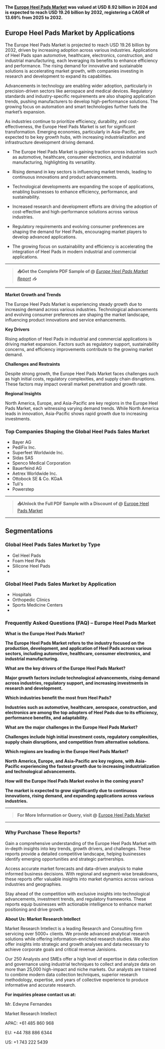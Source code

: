 <p><strong>The <a href="https://www.marketresearchintellect.com/download-sample/?rid=1017189&amp;utm_source=Pulse-April-Europe&amp;utm_medium=852">Europe Heel Pads Market</a> was valued at USD 8.92 billion in 2024 and is expected to reach USD 19.26 billion by 2032, registering a CAGR of 13.69% from 2025 to 2032.</strong></p><h2>Europe Heel Pads Market by Applications&nbsp;</h2><p><p>The Europe Heel Pads Market is projected to reach USD 19.26 billion by 2032, driven by increasing adoption across various industries. Applications of Heel Pads span automotive, healthcare, electronics, construction, and industrial manufacturing, each leveraging its benefits to enhance efficiency and performance. The rising demand for innovative and sustainable solutions is accelerating market growth, with companies investing in research and development to expand its capabilities.</p><p>Advancements in technology are enabling wider adoption, particularly in precision-driven sectors like aerospace and medical devices. Regulatory standards and industry-specific requirements are also shaping application trends, pushing manufacturers to develop high-performance solutions. The growing focus on automation and smart technologies further fuels the market&rsquo;s expansion.</p><p>As industries continue to prioritize efficiency, durability, and cost-effectiveness, the Europe Heel Pads Market is set for significant transformation. Emerging economies, particularly in Asia-Pacific, are expected to be key growth hubs, with increasing industrialization and infrastructure development driving demand.</p></p><ul><li><p>The Europe Heel Pads Market is gaining traction across industries such as automotive, healthcare, consumer electronics, and industrial manufacturing, highlighting its versatility.</p></li><li><p>Rising demand in key sectors is influencing market trends, leading to continuous innovations and product advancements.</p></li><li><p>Technological developments are expanding the scope of applications, enabling businesses to enhance efficiency, performance, and sustainability.</p></li><li><p>Increased research and development efforts are driving the adoption of cost-effective and high-performance solutions across various industries.</p></li><li><p>Regulatory requirements and evolving consumer preferences are shaping the demand for Heel Pads, encouraging market players to develop advanced applications.</p></li><li><p>The growing focus on sustainability and efficiency is accelerating the integration of Heel Pads in modern industrial and commercial applications.</p></li></ul><hr /><blockquote><p><strong><span class="font-[700]">📥Get the Complete PDF Sample of @ </span></strong><em><span class="font-[700]"><a href="https://www.marketresearchintellect.com/download-sample/?rid=1017189&amp;utm_source=Pulse-April-Europe&amp;utm_medium=852" target="_blank" data-tracking-control-name="article-ssr-frontend-pulse_little-text-block" data-tracking-will-navigate="" data-test-link="">Europe Heel Pads Market Report</a>&nbsp;📥</span></em></p></blockquote><hr /><p class="" data-start="77" data-end="360"><strong data-start="77" data-end="105">Market Growth and Trends</strong></p><p class="" data-start="77" data-end="360">The Europe Heel Pads Market is experiencing steady growth due to increasing demand across various industries. Technological advancements and evolving consumer preferences are shaping the market landscape, influencing product innovations and service enhancements.</p><p class="" data-start="362" data-end="606"><strong data-start="362" data-end="377">Key Drivers</strong></p><p class="" data-start="362" data-end="606">Rising adoption of Heel Pads in industrial and commercial applications is driving market expansion. Factors such as regulatory support, sustainability concerns, and efficiency improvements contribute to the growing market demand.</p><p class="" data-start="608" data-end="849"><strong data-start="608" data-end="637">Challenges and Restraints</strong></p><p class="" data-start="608" data-end="849">Despite strong growth, the Europe Heel Pads Market faces challenges such as high initial costs, regulatory complexities, and supply chain disruptions. These factors may impact overall market penetration and growth rate.</p><p class="" data-start="851" data-end="1095"><strong data-start="851" data-end="872">Regional Insights</strong></p><p class="" data-start="851" data-end="1095">North America, Europe, and Asia-Pacific are key regions in the Europe Heel Pads Market, each witnessing varying demand trends. While North America leads in innovation, Asia-Pacific shows rapid growth due to increasing investments.</p><p><h3>Top Companies Shaping the Global Heel Pads Sales Market </h3><ul><li>Bayer AG</li><li>PediFix Inc.</li><li>Superfeet Worldwide Inc.</li><li>Sidas SAS</li><li>Spenco Medical Corporation</li><li>Bauerfeind AG</li><li>Aetrex Worldwide Inc.</li><li>Ottobock SE & Co. KGaA</li><li>Tuli's</li><li>Powerstep</li></ul></p><hr /><blockquote><p><strong>📥Unlock the Full PDF Sample with a Discount of @</strong> <a href="https://www.marketresearchintellect.com/ask-for-discount/?rid=1017189&amp;utm_source=Pulse-April-Europe&amp;utm_medium=852">Europe Heel Pads Market</a></p></blockquote><hr /><p><h2>Segmentations</h2><h3>Global Heel Pads Sales Market by Type</h3><ul><li>Gel Heel Pads</li><li>Foam Heel Pads</li><li>Silicone Heel Pads</li><li></li></ul><h3>Global Heel Pads Sales Market by Application</h3><ul><li>Hospitals</li><li>Orthopedic Clinics</li><li>Sports Medicine Centers</li><li></li></ul></p><h3><strong>Frequently Asked Questions (FAQ) &ndash; Europe Heel Pads Market</strong></h3><p><strong>What is the Europe Heel Pads Market?</strong></p><p><strong>The Europe Heel Pads Market refers to the industry focused on the production, development, and application of Heel Pads across various sectors, including automotive, healthcare, consumer electronics, and industrial manufacturing.</strong></p><p><strong>What are the key drivers of the Europe Heel Pads Market?</strong></p><p><strong>Major growth factors include technological advancements, rising demand across industries, regulatory support, and increasing investments in research and development.</strong></p><p><strong>Which industries benefit the most from Heel Pads?</strong></p><p><strong>Industries such as automotive, healthcare, aerospace, construction, and electronics are among the top adopters of Heel Pads due to its efficiency, performance benefits, and adaptability.</strong></p><p><strong>What are the major challenges in the Europe Heel Pads Market?</strong></p><p><strong>Challenges include high initial investment costs, regulatory complexities, supply chain disruptions, and competition from alternative solutions.</strong></p><p><strong>Which regions are leading in the Europe Heel Pads Market?</strong></p><p><strong>North America, Europe, and Asia-Pacific are key regions, with Asia-Pacific experiencing the fastest growth due to increasing industrialization and technological advancements.</strong></p><p><strong>How will the Europe Heel Pads Market evolve in the coming years?</strong></p><p><strong>The market is expected to grow significantly due to continuous innovations, rising demand, and expanding applications across various industries.</strong></p><hr /><blockquote><p><span class="font-[700]"><strong>For More Information or Query, visit&nbsp;@</strong>&nbsp;</span><span class="font-[700]"><a href="https://www.marketresearchintellect.com/product/global-heel-pads-sales-market/?utm_source=Linkedin&utm_medium=852" target="_blank" data-tracking-control-name="article-ssr-frontend-pulse_little-text-block" data-tracking-will-navigate="" data-test-link="">Europe Heel Pads Market</a></span></p></blockquote><hr /><h3><strong data-start="0" data-end="31">Why Purchase These Reports?</strong></h3><p class="" data-start="35" data-end="297">Gain a comprehensive understanding of the Europe Heel Pads Market with in-depth insights into key trends, growth drivers, and challenges. These reports provide a detailed competitive landscape, helping businesses identify emerging opportunities and strategic partnerships.</p><p class="" data-start="299" data-end="540">Access accurate market forecasts and data-driven analysis to make informed business decisions. With regional and segment-wise breakdowns, these reports offer valuable insights into market dynamics across various industries and geographies.</p><p class="" data-start="542" data-end="784">Stay ahead of the competition with exclusive insights into technological advancements, investment trends, and regulatory frameworks. These reports equip businesses with actionable intelligence to enhance market positioning and drive growth.</p><p><strong><span class="font-[700]">About Us: Market Research Intellect</span></strong></p><p><span class="">Market Research Intellect is a leading Research and Consulting firm servicing over 5000+ clients. We provide advanced analytical research solutions while offering information-enriched research studies.&nbsp;</span>We also offer insights into strategic and growth analyses and data necessary to achieve corporate goals and critical revenue Janisions.</p><p><span class="">Our 250 Analysts and SMEs offer a high level of expertise in data collection and governance using industrial techniques to collect and analyze data on more than 25,000 high-impact and niche markets. Our analysts are trained to combine modern data collection techniques, superior research methodology, expertise, and years of collective experience to produce informative and accurate research.</span></p><p><strong>For inquiries please contact us at:</strong></p><p>Mr. Edwyne Fernandes</p><p>Market Research Intellect</p><p>APAC: +61 485 860 968</p><p>EU: +44 788 886 6344</p><p>US: +1 743 222 5439</p>